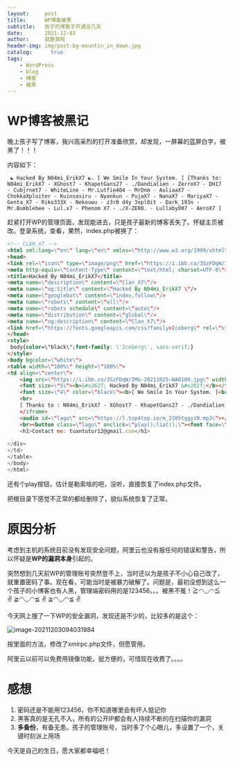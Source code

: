 ```yaml
---
layout:     post
title:      WP博客被黑
subtitle:   孩子的博客才开通没几天
date:       2021-12-03
author:     就是我啦
header-img: img/post-bg-mountin_in_dawn.jpg
catalog: 	  true
tags:
    - WordPress    
    - blog  
    - 博客      
    - 被黑  
---
```


# WP博客被黑记



晚上孩子写了博客，我兴高采烈的打开准备欣赏，却发现，一屏幕的蓝屏白字，被黑了！！！

内容如下：

` ☯ Hacked By N04mi_ErikX7 ☯. [ We Smile In Your System. ] [Thanks to: N04mi_ErikX7 - XGhost7 - KhapetGans27 - ./Dandialien - ZerroX7 - DH17 - Cubjrnet7 - WhiteLine - Mr.Lutfie404 - MrDnm - AuliaaX7 - ChokkaXploiter - Kuinsasiru - Nyankun - PujaX7 - NanaX7 - MariyaX7 - Genta_X7 - Riko333X - Nekouwu - z3r0 d4y 3xpl0it - Dark_193n - Mr.Bumblebee - Lul.x7 - Phenom X7 - ./X-ZER0. - Lullaby007 - AeroX7 ]`



赶紧打开WP的管理页面，发现能进去，只是孩子最新的博客丢失了。怀疑主页被改。登录系统，查看，果然，index.php被换了：

```html
<!-- CLAN_X7 -->
<html xml:lang=\"en\" lang=\"en\" xmlns=\"http://www.w3.org/1999/xhtml\">
<head>
<link rel=\"icon\" type=\"image/png\" href=\"https://i.ibb.co/3SzFDqW/IMG-20211025-WA0109.jpg\"/>
<meta http-equiv=\"Content-Type\" content=\"text/html; charset=UTF-8\">
<title>Hacked By N04mi_ErikX7</title>
<meta name=\"description\" content=\"Clan_X7\"/>
<meta name=\"og:title\" content=\"Hacked By N04mi_ErikX7 \"/>
<meta name=\"googlebot\" content=\"index,follow\"/>
<meta name=\"robots\" content=\"all\"/>
<meta name=\"robots schedule\" content=\"auto\"/>
<meta name=\"distribution\" content=\"global\"/>
<meta name=\"og:description\" content=\"Clan_X7\"/>
<link href=\"https://fonts.googleapis.com/css?family=Iceberg\" rel=\"stylesheet\">
</head>
<style>
 body{color=\"black\";font-family: \'Iceberg\', sans-serif;}
</style>
<body bgcolor=\"white\">
<table width=\"100%\" height=\"100%\">
<td align=\"center\">
	<img src=\"https://i.ibb.co/3SzFDqW/IMG-20211025-WA0109.jpg\" width=\"450\" height=\"450\"/><br>
	<font size=\"5\"><b>&#x262f; Hacked By N04mi_ErikX7 &#x262f;</b></font><br>
	<font size=\"4\" color=\"black\"><b>[ We Smile In Your System. ]<br>
	<br>
	[ Thanks to : N04mi_ErikX7 - XGhost7 - KhapetGans27 - ./Dandialien - ZerroX7 - DH17 - Cubjrnet7 - WhiteLine - Mr.Lutfie404 - MrDnm - AuliaaX7 - ChokkaXploiter - Kuinsasiru - Nyankun - PujaX7 - NanaX7 - MariyaX7 - Genta_X7 - Riko333X - Nekouwu - z3r0 d4y 3xpl0it - Dark_193n - Mr.Bumblebee - Lul.x7 - Phenom X7 - ./X-ZER0. - Lullaby007 - AeroX7 ]</b></font><br
	</iframe>
	<audio id=\"lagu\" src=\"https://l.top4top.io/m_2105tggyz0.mp3\"></audio>
	<br><button class=\"lagu\" onclick=\"play();liat();\"><font face=\"Iceberg\" size=\"3\" color=\"black\">Play</font></button> <button class=\"lagu\" onclick=\"pause(); liat();\"><font face=\"Iceberg\" size=\"3\" color=\"black\">Pause</font></button></audio> <script> function play(){ var audio = document.getElementById(\'lagu\'); audio.play(); } function liat(){ document.getElementById(\'galiat\').style.visibility=\'visible\'; } function pause(){ var audio = document.getElementById(\'lagu\'); audio.pause(); } function liat(){ document.getElementById(\'galiat\').style.visibility=\'visible\'; } </script>
	<h1>Contact me: tuantutur12@gmail.com</h1>
	
</div>
</td>
</table>
</body>
</html>
```



还有个play按钮，估计是勒索啥的吧，没听，直接恢复了index.php文件。

把根目录下感觉不正常的都给删除了，貌似系统恢复了正常。



# 原因分析

考虑到主机的系统目前没有发现安全问题，阿里云也没有报任何的错误和警告，所以怀疑是**WP的漏洞本身**引起的。

突然想到几天前WP的管理账号突然登不上，当时还以为是孩子不小心自己改了，就重置密码了事。现在看，可能当时是被暴力破解了。问题是，最初没想到这么一个孩子的小博客也有人黑，管理端密码用的是123456。。。被黑不冤！≧◠◡◠≦ ✌ ≧◠◡◠≦ ✌ ≧◠◡◠≦ ✌

今天网上搜了一下WP的安全漏洞，发现还是不少的，比较多的是这个：

![image-20211203094031984](https://gitee.com/shenyao/sohossl/raw/master/images/image-20211203094031984.png)



按里面的方法，修改了xmlrpc.php文件，但愿管用。



阿里云以前可以免费用镜像功能，挺方便的，可惜现在收费了。。。。



# 感想

1. 密码还是不能用123456，你不知道哪里会有坏人惦记你
2. 黑客真的是无孔不入，所有的公开IP都会有人持续不断的在扫描你的漏洞
3. **多备份**，有备无患。孩子的管理账号，当时多了个心眼儿，多设置了一个，关键时刻派上用场



今天是自己的生日，愿大家都幸福吧！
